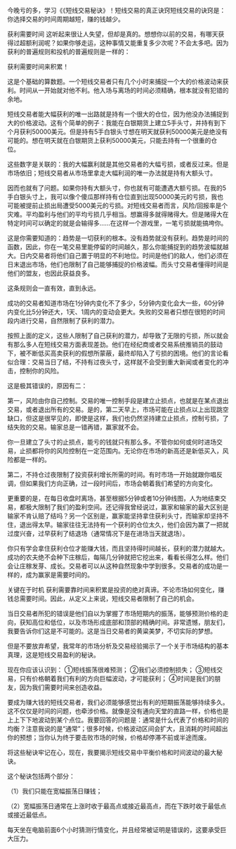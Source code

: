 今晚亏的多，学习《《短线交易秘诀》！短线交易的真正诀窍短线交易的诀窍是：你选择交易的时间周期越短，赚的钱越少。

获利需要时间
这听起来很让人失望，但却是真的。想想你以前的交易，有哪天获得过超额利润呢？如果你够走运，这种事情又能重复多少次呢？不会太多吧。因为获利的普遍规则和投机的普遍规则是一样的：

获利需要时间来积累！

这是个基础的算数题。一个短线交易者只有几个小时来捕捉一个大的价格波动来获利。时间从一开始就对他不利。他入场与离场的时间必须精确，根本就没有犯错的余地。

短线交易者能大幅获利的唯一出路就是持有一个很大的仓位，因为他没办法捕捉到大的价格波动。这有个简单的例子：我能在白银期货上建立5手头寸，并持有到下个月获利50000美元。但是持有5手白银头寸想在明天就获利50000美元是绝没有可能的。想在明天就在白银期货上获利50000美元，只能去持有一个很重的仓位。

这些数字是关联的：我的大幅赢利就是其他交易者的大幅亏损，或者反过来。但是市场依旧；短线交易者从市场里拿走大幅利润的唯一办法就是持有大额头寸。

因而也就有了问题。如果你持有大额头寸，你也就有可能遭遇大额亏损。在我的5手白银头寸上，我可以像个傻瓜那样持有仓位直到出现50000美元的亏损，我也可能被提前止损出局遭受5000美元的亏损。对短线交易者而言，风险/回报率是个灾难。平均盈利与他们的平均亏损几乎相当。想赢得多就得赌得大。但是赌得大在特定时间可以确定的就是会输得多……在这样一个游戏里，一笔亏损就能搞垮你。

这是你需要知道的：趋势是一切获利的根本。没有趋势就没有获利。趋势是时间的函数，因此，你在一笔交易里能停留的时间越久，那么你能捕捉到的趋势波幅就越大。日内交易者将他们自己置于明显的不利地位。时间是他们的敌人，他们必须在日末退出市场，他们也限制了自己能够捕捉的价格波幅。而头寸交易者懂得时间是他们的盟友，也因此获益良多。

这条规则会一直有效，直到永远。

成功的交易者知道市场在1分钟内变化不了多少，5分钟内变化会大一些，60分钟内变化比5分钟还大，1天、1周内的变动会更大。失败的交易者只想在很短的时间段内进行交易，自然限制了获利的潜力。

按照上面的定义，这些人限制了自己获利的潜力，却导致了无限的亏损，所以就会有那么多人在短线交易方面表现差劲。他们在经纪商或者交易系统推销员的鼓动下，被不断低买高卖获利的假想所蒙蔽，最终却陷入了亏损的困境。他们的言论看似合理：交易当日了结，不持有过夜头寸，这样就不会受到重大新闻或者变化的冲击，控制你的风险。

这是极其错误的，原因有二：

第一，风险由你自己控制。交易的唯一控制手段是建立止损点，也就是在某点退出交易，或者退出所有的交易。是的，第二天早上，市场可能在止损点以上出现跳空缺口，但这是很罕见的，即使是这样，我们也仍然坚持建立止损点，控制亏损，了结失败的交易。输家总是一错再错，赢家就不会。

你一旦建立了头寸的止损点，能亏的钱就只有那么多。不管你如何或何时进场交易，止损都将你的风险控制在一定范围内。无论你在市场的新高还是新低买入，风险都是一样的。

第二，不持仓过夜限制了投资获利增长所需的时间。有时市场一开始就跟你唱反调，但如果我们方向正确，过一段时间后，市场会朝着我们希望的方向变化。

更重要的是，在每日收盘时离场，甚至根据5分钟或者10分钟线图，人为地结束交易，都极大限制了我们的盈利空间。还记得我曾经说过，赢家和输家的最大区别是输家不肯认赔了结吗？另一个区别是，赢家能坚持拿住获利头寸，而输家却坚持不住，退出得太早。输家往往无法持有一个获利的仓位太久，他们会因为赢了一把就过度兴奋，过早获利了结退场（通常情况下是在进场当天就退场）。

你只有学会拿住获利仓位才能赚大钱，而且坚持得时间越长，获利的潜力就越大。成功的农夫绝不会种下庄稼后，每隔几分钟就把它挖出来，看看长得怎么样。他们会让庄稼发芽、成长。交易者可以从这种自然现象中学到很多。交易者的成功是一样的，成为赢家是需要时间的。

关键在于时机
获利需要靠时间来积累是投资的绝对真谛。不论市场如何变化，赚钱总需要时间。因此，从定义上来说，短线交易者限制了自己的机会。

当日交易者所犯的错误是他们自以为掌握了市场短期内的振荡，能够预测价格的走向，获知高位和低位，以及市场形成底部和顶部的精确时间。非常遗憾，朋友们，我要告诉你们这是不可能的。这是当日交易者的黄粱美梦，不切实际的梦想。

但是不要放弃希望，我常年的市场分析及交易经验揭示了一个关于市场结构的基本真理，这是短线交易盈利的秘诀。

现在你应该认识到：
①短线振荡很难预测；
②我们必须控制损失；
③短线交易，只有价格朝着我们有利的方向巨幅波动，才可能获利；
④时间是我们的朋友，因为我们需要时间来创造收益。

要成为赚大钱的短线交易者，我们必须能够感觉出有利的短期振荡能够持续多久。这不仅仅是时间的问题，也牵涉价格。就像是没有通向天堂的直路一样，价格也是上上下下地波动到某个点位。我要回答的问题是：通常是什么代表了价格和时间的均衡？注意我说的是“通常”；很多时候，价格波动区间会扩大，且消耗的时间超出你的预想；当你认为终于要击败市场的时候，价格却停滞不前或半途而废。

将这些秘诀牢记在心，现在，我要揭示短线交易中平衡价格和时间波动的最大秘诀。

这个秘诀包括两个部分：

（1）我们只能在宽幅振荡日赚钱；

（2）宽幅振荡日通常在上涨时收于最高点或接近最高点，而在下跌时收于最低点或接近最低点。

每天坐在电脑前面6个小时猜测行情变化，并且经常被证明是错误的，这要承受巨大压力。

